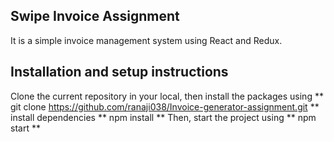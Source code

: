## Swipe Invoice Assignment 
It is a simple invoice management system using React and Redux.

## Installation and setup instructions
Clone the current repository in your local, then install the packages using
** git clone https://github.com/ranaji038/Invoice-generator-assignment.git **
install dependencies
** npm install **
Then, start the project using
** npm  start **


